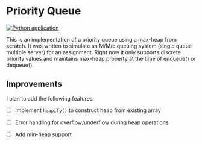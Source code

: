 # Priority Queue
[![Python application](https://github.com/dinosoupy/priority-queue/actions/workflows/python-app.yml/badge.svg)](https://github.com/dinosoupy/priority-queue/actions/workflows/python-app.yml)

This is an implementation of a priority queue using a max-heap from scratch. It was written to simulate an M/M/c queuing system (single queue multiple server) for an assignment. Right now it only supports discrete priority values and maintains max-heap property at the time of enqueue() or dequeue(). 

## Improvements
I plan to add the following features:
- [ ] Implement `heapify()` to construct heap from existing array
- [ ] Error handling for overflow/underflow during heap operations
- [ ] Add min-heap support



